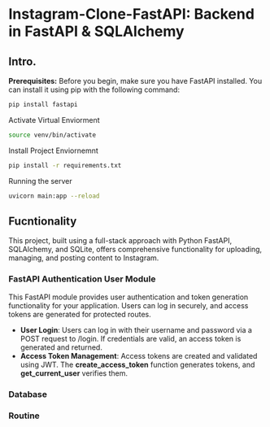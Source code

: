 # Instagram-Clone-FastAPI: Backend in FastAPI & SQLAlchemy
## Intro.
**Prerequisites:** Before you begin, make sure you have FastAPI installed. You can install it using pip with the following command:
```bash
pip install fastapi

```

Activate Virtual Enviorment

```bash
source venv/bin/activate

```

Install Project Enviornemnt

```bash
pip install -r requirements.txt

```

Running the server
```bash
uvicorn main:app --reload
```

## Fucntionality

This project, built using a full-stack approach with Python FastAPI, SQLAlchemy, and SQLite, offers comprehensive functionality for uploading, managing, and posting content to Instagram.

### FastAPI Authentication User Module
This FastAPI module provides user authentication and token generation functionality for your application. Users can log in securely, and access tokens are generated for protected routes.

- **User Login**: Users can log in with their username and password via a POST request to /login. If credentials are valid, an access token is generated and returned.
- **Access Token Management**: Access tokens are created and validated using JWT. The **create_access_token** function generates tokens, and **get_current_user** verifies them.

### Database

### Routine

